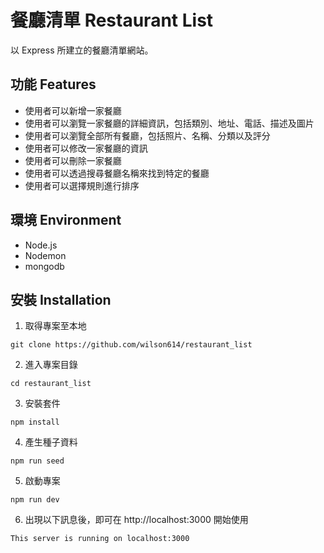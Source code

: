 # 餐廳清單 Restaurant List
以 Express 所建立的餐廳清單網站。

## 功能 Features
- 使用者可以新增一家餐廳
- 使用者可以瀏覽一家餐廳的詳細資訊，包括類別、地址、電話、描述及圖片
- 使用者可以瀏覽全部所有餐廳，包括照片、名稱、分類以及評分
- 使用者可以修改一家餐廳的資訊
- 使用者可以刪除一家餐廳
- 使用者可以透過搜尋餐廳名稱來找到特定的餐廳
- 使用者可以選擇規則進行排序

## 環境 Environment
- Node.js
- Nodemon
- mongodb

## 安裝 Installation

1. 取得專案至本地
```
git clone https://github.com/wilson614/restaurant_list
```
2. 進入專案目錄
```
cd restaurant_list
```
3. 安裝套件
```
npm install
```
4. 產生種子資料
```
npm run seed
```
5. 啟動專案
```
npm run dev
```
6. 出現以下訊息後，即可在 http://localhost:3000 開始使用
```
This server is running on localhost:3000
```
